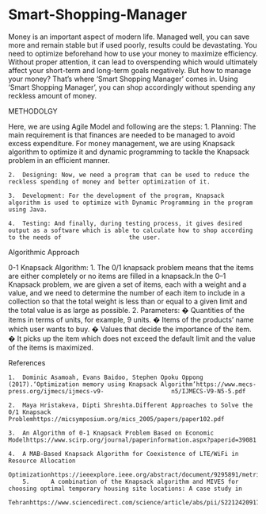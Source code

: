 # Smart-Shopping-Manager
Money is an important aspect of modern life. Managed well, you can save more and remain stable but if used poorly, results could be devastating. You need to optimize beforehand how to use your money to maximize efficiency.  Without proper attention, it can lead to overspending which would ultimately affect your short-term and long-term goals negatively.  But how to manage your money? That’s where ‘Smart Shopping Manager’ comes in. Using ‘Smart Shopping Manager’, you can shop accordingly without spending any reckless amount of money.

METHODOLGY

Here, we are using Agile Model and following are the steps:
	1.	Planning: The main requirement is that finances are needed to be managed to avoid excess expenditure. For money management, we are using Knapsack                       algorithm to optimize it and dynamic programming to tackle the Knapsack problem in an efficient manner.
	
	2.	Designing: Now, we need a program that can be used to reduce the reckless spending of money and better optimization of it.

	3.	Development: For the development of the program, Knapsack algorithm is used to optimize with Dynamic Programming in the program using Java.
	
	4.	Testing: And finally, during testing process, it gives desired output as a software which is able to calculate how to shop according to the needs of                   the user.

Algorithmic Approach

0-1 Knapsack Algorithm:
	1.	The 0/1 knapsack problem means that the items are either completely or no items are filled in a knapsack.In the 0–1 Knapsack problem, we are given a set of items, each with a weight and a value, and we need to determine the number of each item to include in a collection so that the total weight is less than or equal to a given limit and the total value is as large as possible.
	2.	Parameters:
	�	Quantities of the items in terms of units, for example, 9 units.
	�	Items of the products’ name which user wants to buy.
	�	Values that decide the importance of the item.
	�	It picks up the item which does not exceed the default limit and the value of the items is maximized.
	

References
	
	1.	Dominic Asamoah, Evans Baidoo, Stephen Opoku Oppong (2017).‘Optimization memory using Knapsack Algorithm’https://www.mecs-press.org/ijmecs/ijmecs-v9-                   n5/IJMECS-V9-N5-5.pdf
	
	2.	Maya Hristakeva, Dipti Shreshta.Different Approaches to Solve the 0/1 Knapsack Problemhttps://micsymposium.org/mics_2005/papers/paper102.pdf
	
	3.	An Algorithm of 0-1 Knapsack Problem Based on Economic Modelhttps://www.scirp.org/journal/paperinformation.aspx?paperid=39081
	
	4.	A MAB-Based Knapsack Algorithm for Coexistence of LTE/WiFi in Resource Allocation                 
	        Optimizationhttps://ieeexplore.ieee.org/abstract/document/9295891/metrics#metrics
        5.      A combination of the Knapsack algorithm and MIVES for choosing optimal temporary housing site locations: A case study in             
	        Tehranhttps://www.sciencedirect.com/science/article/abs/pii/S2212420917303035
